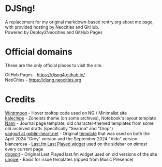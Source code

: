 # DJSng!
A replacement for my original markdown-based rentry.org about me page, with provided hosting by Neocities and GitHub.  
Powered by Deploy2Neocities and GitHub Pages   

# Official domains
These are the only official places to visit the site.

GitHub Pages - https://djsng4.github.io/  
NeoCities - https://djsng.neocities.org  

# Credits
[Wintrmoon](https://wintr.neocities.org) - Hover tooltop code used on NG / Minimalist site  
[kalechips](https://kalechips.net) - Zonelets theme (on some archives), Notebook's layout template  
[Nami](https://nomnomnami.com) - Journal page template, old character-themed templates from some old archived drafts (specifically "Searina" and "Drop")  
[sadgurl at goblin-heart.net](https://goblin-heart.net) - Original [template](https://goblin-heart.net/sadgrl/projects/layout-builder/) that was used on both the April 2024 "Grey" version and the September 2024 "Vido" version  
biancarosa - [Last.fm Last Played widget](https://github.com/biancarosa/lastfm-last-played) used on the sidebar on *almost* every current page  
[dogspit](https://dogspit.nekoweb.org/home.html) - Original Last Played last.fm widget used on old versions of the site  
[ungive](https://github.com/ungive) - Basis for issue templates (ripped from Music Presence)

